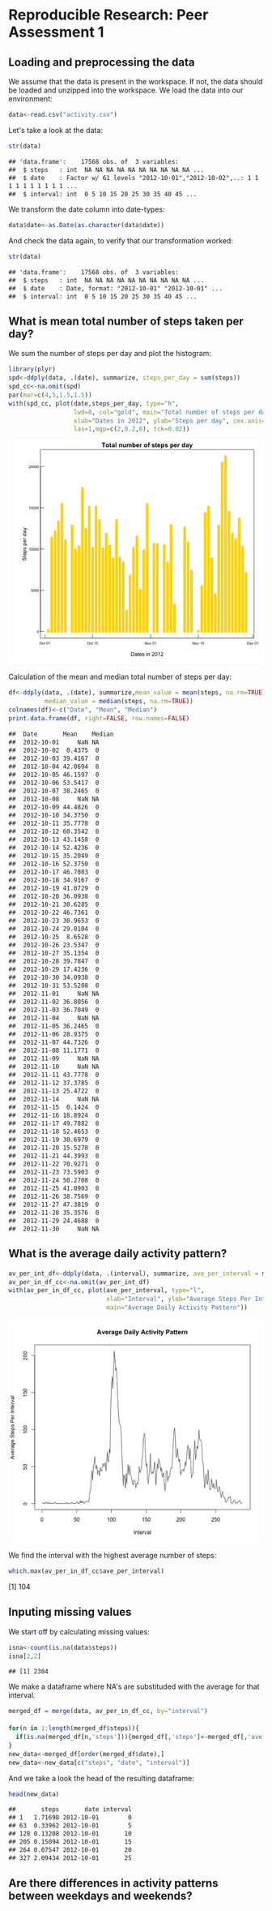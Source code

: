 # Reproducible Research: Peer Assessment 1


## Loading and preprocessing the data

We assume that the data is present in the workspace. If not, the data should be loaded and unzipped into the workspace. We load the data into our environment:


```r
data<-read.csv("activity.csv")
```
 
Let's take a look at the data:


```r
str(data)
```

```
## 'data.frame':	17568 obs. of  3 variables:
##  $ steps   : int  NA NA NA NA NA NA NA NA NA NA ...
##  $ date    : Factor w/ 61 levels "2012-10-01","2012-10-02",..: 1 1 1 1 1 1 1 1 1 1 ...
##  $ interval: int  0 5 10 15 20 25 30 35 40 45 ...
```
 
We transform the date column into date-types:


```r
data$date<-as.Date(as.character(data$date))
```
 
And check the data again, to verify that our transformation worked:


```r
str(data)
```

```
## 'data.frame':	17568 obs. of  3 variables:
##  $ steps   : int  NA NA NA NA NA NA NA NA NA NA ...
##  $ date    : Date, format: "2012-10-01" "2012-10-01" ...
##  $ interval: int  0 5 10 15 20 25 30 35 40 45 ...
```


## What is mean total number of steps taken per day?

We sum the number of steps per day and plot the histogram:


```r
library(plyr)
spd<-ddply(data, .(date), summarize, steps_per_day = sum(steps))
spd_cc<-na.omit(spd)
par(mar=c(4,5,1.5,1.5))
with(spd_cc, plot(date,steps_per_day, type="h", 
                  lwd=8, col="gold", main="Total number of steps per day",
                  xlab="Dates in 2012", ylab="Steps per day", cex.axis=0.7,
                  las=1,mgp=c(2,0.2,0), tck=0.02))
```

![plot of chunk unnamed-chunk-5](figure/unnamed-chunk-5.png) 


Calculation of the mean and median total number of steps per day:


```r
df<-ddply(data, .(date), summarize,mean_value = mean(steps, na.rm=TRUE), 
          median_value = median(steps, na.rm=TRUE))
colnames(df)<-c("Date", "Mean", "Median")
print.data.frame(df, right=FALSE, row.names=FALSE)
```

```
##  Date       Mean    Median
##  2012-10-01     NaN NA    
##  2012-10-02  0.4375  0    
##  2012-10-03 39.4167  0    
##  2012-10-04 42.0694  0    
##  2012-10-05 46.1597  0    
##  2012-10-06 53.5417  0    
##  2012-10-07 38.2465  0    
##  2012-10-08     NaN NA    
##  2012-10-09 44.4826  0    
##  2012-10-10 34.3750  0    
##  2012-10-11 35.7778  0    
##  2012-10-12 60.3542  0    
##  2012-10-13 43.1458  0    
##  2012-10-14 52.4236  0    
##  2012-10-15 35.2049  0    
##  2012-10-16 52.3750  0    
##  2012-10-17 46.7083  0    
##  2012-10-18 34.9167  0    
##  2012-10-19 41.0729  0    
##  2012-10-20 36.0938  0    
##  2012-10-21 30.6285  0    
##  2012-10-22 46.7361  0    
##  2012-10-23 30.9653  0    
##  2012-10-24 29.0104  0    
##  2012-10-25  8.6528  0    
##  2012-10-26 23.5347  0    
##  2012-10-27 35.1354  0    
##  2012-10-28 39.7847  0    
##  2012-10-29 17.4236  0    
##  2012-10-30 34.0938  0    
##  2012-10-31 53.5208  0    
##  2012-11-01     NaN NA    
##  2012-11-02 36.8056  0    
##  2012-11-03 36.7049  0    
##  2012-11-04     NaN NA    
##  2012-11-05 36.2465  0    
##  2012-11-06 28.9375  0    
##  2012-11-07 44.7326  0    
##  2012-11-08 11.1771  0    
##  2012-11-09     NaN NA    
##  2012-11-10     NaN NA    
##  2012-11-11 43.7778  0    
##  2012-11-12 37.3785  0    
##  2012-11-13 25.4722  0    
##  2012-11-14     NaN NA    
##  2012-11-15  0.1424  0    
##  2012-11-16 18.8924  0    
##  2012-11-17 49.7882  0    
##  2012-11-18 52.4653  0    
##  2012-11-19 30.6979  0    
##  2012-11-20 15.5278  0    
##  2012-11-21 44.3993  0    
##  2012-11-22 70.9271  0    
##  2012-11-23 73.5903  0    
##  2012-11-24 50.2708  0    
##  2012-11-25 41.0903  0    
##  2012-11-26 38.7569  0    
##  2012-11-27 47.3819  0    
##  2012-11-28 35.3576  0    
##  2012-11-29 24.4688  0    
##  2012-11-30     NaN NA
```

## What is the average daily activity pattern?

```r
av_per_int_df<-ddply(data, .(interval), summarize, ave_per_interval = mean(steps, na.rm=TRUE))
av_per_in_df_cc<-na.omit(av_per_int_df)
with(av_per_in_df_cc, plot(ave_per_interval, type="l",
                           xlab="Interval", ylab="Average Steps Per Interval",
                           main="Average Daily Activity Pattern"))
```

![plot of chunk unnamed-chunk-7](figure/unnamed-chunk-7.png) 

We find the interval with the highest average number of steps:


```r
which.max(av_per_in_df_cc$ave_per_interval)
```

[1] 104

## Inputing missing values

We start off by calculating missing values:

```r
isna<-count(is.na(data$steps))
isna[2,2]
```

```
## [1] 2304
```

We make a dataframe where NA's are substituded with the average for that interval.


```r
merged_df = merge(data, av_per_in_df_cc, by="interval")

for(n in 1:length(merged_df$steps)){
  if(is.na(merged_df[n,'steps'])){merged_df[,'steps']<-merged_df[,'ave_per_interval']}  
}
new_data<-merged_df[order(merged_df$date),]
new_data<-new_data[c("steps", "date", "interval")]
```

And we take a look the head of the resulting dataframe:


```r
head(new_data)
```

```
##       steps       date interval
## 1   1.71698 2012-10-01        0
## 63  0.33962 2012-10-01        5
## 128 0.13208 2012-10-01       10
## 205 0.15094 2012-10-01       15
## 264 0.07547 2012-10-01       20
## 327 2.09434 2012-10-01       25
```


## Are there differences in activity patterns between weekdays and weekends?
